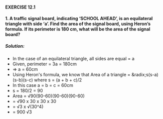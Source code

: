 #### EXERCISE 12.1
#### 1. A traffic signal board, indicating ‘SCHOOL AHEAD’, is an equilateral triangle with side ‘a’. Find the area of the signal board, using Heron’s formula. If its perimeter is 180 cm, what will be the area of the signal board?
##### Solution: 
* In the case of an equilateral triangle, all sides are equal = a
* Given, perimeter = 3a = 180cm
* => a = 60cm
* Using Heron's formula, we know that Area of a triangle = &radix;s(s-a)(s-b)(s-c) where s = (a + b + c)/2
* In this case a = b = c = 60cm
* s = 180/2 = 90
* Area = &radic;90(90-60)(90-60)(90-60) 
* = &radic;90 x 30 x 30 x 30
* = &radic;3 x &radic;(30^4)
* = 900 &radic;3
